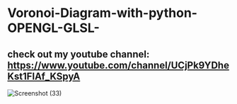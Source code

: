 # Voronoi-Diagram-with-python-OPENGL-GLSL-
## check out my youtube channel: https://www.youtube.com/channel/UCjPk9YDheKst1FlAf_KSpyA
![Screenshot (33)](https://user-images.githubusercontent.com/48150537/115649128-5c811880-a344-11eb-92a7-67cf997a15f7.png)
